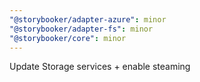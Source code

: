 ```yaml
---
"@storybooker/adapter-azure": minor
"@storybooker/adapter-fs": minor
"@storybooker/core": minor
---
```


Update Storage services + enable steaming
